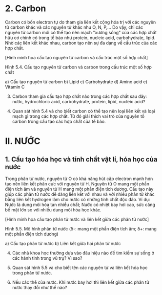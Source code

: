 # 2. Carbon

Carbon có bốn electron tự do tham gia liên kết cộng hóa trị với các nguyên tử carbon khác và các nguyên tử khác như O, N, P,... Do vậy, chỉ các nguyên tử carbon mới có thể tạo nên mạch "xương sống" của các hợp chất hữu cơ chính có trong tế bào như protein, nucleic acid, carbohydrate, lipid. Nhờ các liên kết khác nhau, carbon tạo nên sự đa dạng về cấu trúc của các hợp chất.

[Hình minh họa cấu tạo nguyên tử carbon và cấu trúc một số hợp chất]

Hình 5.4. Cấu tạo nguyên tử carbon và carbon trong cấu trúc một số hợp chất

a) Cấu tạo nguyên tử carbon
b) Lipid
c) Carbohydrate
d) Amino acid
e) Vitamin C

3. Carbon tham gia cấu tạo hợp chất nào trong các hợp chất sau đây: nước, hydrochloric acid, carbohydrate, protein, lipid, nucleic acid?

1. Quan sát hình 5.4 và cho biết carbon có thể tạo nên loại liên kết và loại mạch gì trong các hợp chất. Từ đó giải thích vai trò của nguyên tố carbon trong cấu tạo các hợp chất của tế bào.

# II. NƯỚC

## 1. Cấu tạo hóa học và tính chất vật lí, hóa học của nước

Trong phân tử nước, nguyên tử O có khả năng hút cặp electron mạnh hơn tạo nên liên kết phân cực với nguyên tử H. Nguyên tử O mang một phần điện tích âm và nguyên tử H mang một phần điện tích dương. Cấu tạo này giúp các phân tử nước dễ dàng liên kết với nhau và với nhiều phân tử khác bằng liên kết hydrogen làm cho nước có những tính chất độc đáo. Ví dụ: Nước là dung môi hòa tan nhiều chất; Nước có nhiệt bay hơi cao, sức căng bề mặt lớn so với nhiều dung môi hóa học khác.

[Hình minh họa cấu tạo phân tử nước và liên kết giữa các phân tử nước]

Hình 5.5. Mô hình phân tử nước
(δ-: mang một phần điện tích âm; δ+: mang một phần điện tích dương)

a) Cấu tạo phân tử nước
b) Liên kết giữa hai phân tử nước

4. Các nhà khoa học thường dựa vào đâu hiệu nào để tìm kiếm sự sống ở các hành tinh trong vũ trụ? Vì sao?

5. Quan sát hình 5.5 và cho biết tên các nguyên tử và liên kết hóa học trong phân tử nước.

6. Nếu các thể của nước. Khi nước bay hơi thì liên kết giữa các phân tử nước thay đổi như thế nào?